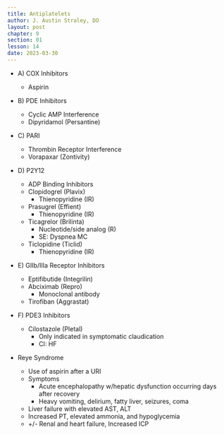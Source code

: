 ```yaml
---
title: Antiplatelets
author: J. Austin Straley, DO
layout: post
chapter: 9
section: 01
lesson: 14
date: 2023-03-30
---
```


- A) COX Inhibitors
  - Aspirin
- B) PDE Inhibitors
  - Cyclic AMP Interference
  - Dipyridamol (Persantine)
- C) PARI
  - Thrombin Receptor Interference
  - Vorapaxar (Zontivity)
- D) P2Y12
  - ADP Binding Inhibitors
  - Clopidogrel (Plavix)
    - Thienopyridine (IR)
  - Prasugrel (Effient)
    - Thienopyridine (IR)
  - Ticagrelor (Brilinta)
    - Nucleotide/side analog (R)
    - SE: Dyspnea MC
  - Ticlopidine (Ticlid)
    - Thienopyridine (IR)
- E) GIIb/IIIa Receptor Inhibitors
  - Eptifibutide (Integrilin)
  - Abciximab (Repro)
    - Monoclonal antibody
  - Tirofiban (Aggrastat)
- F) PDE3 Inhibitors
  - Cilostazole (Pletal)
    - Only indicated in symptomatic claudication
    - CI: HF

- Reye Syndrome
  - Use of aspirin after a URI
  - Symptoms
    - Acute encephalopathy w/hepatic dysfunction occurring days after recovery
    - Heavy vomiting, delirium, fatty liver, seizures, coma
  - Liver failure with elevated AST, ALT
  - Increased PT, elevated ammonia, and hypoglycemia
  - +/- Renal and heart failure, Increased ICP